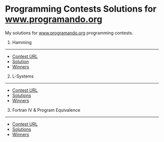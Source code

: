 Programming Contests Solutions for www.programando.org
===

My solutions for www.programando.org programming contests.

1. Hamming
---

* [Contest URL](http://www.programando.org/blog/2012/06/desafio-2012-06-el-problema-de-hamming-hay-premio/)
* [Solution](http://www.programando.org/blog/2012/07/respuesta-al-desafio-de-junio-el-problema-de-hamming/)
* [Winners](http://www.programando.org/blog/2012/07/el-ganador-del-desafio-de-junio-2012-problema-de-hamming/)


2. L-Systems
---

* [Contest URL](http://www.programando.org/blog/2012/07/desafio-julio-agosto-2012-l-systems/)
* [Solutions](https://github.com/dmw/dmw-programando-org/tree/master/lsystem)
* [Winners](http://www.programando.org/blog/2012/09/cierre-del-desafio-julio-agosto/)


3. Fortran IV &amp; Program Equivalence
---

* [Contest URL](http://www.programando.org/blog/2012/10/desafio-octubre-codigo-spaghetti/)
* [Solutions](https://github.com/dmw/dmw-programando-org/tree/master/fortran4)
* [Winners](#)

